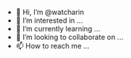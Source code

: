 - 👋 Hi, I’m @watcharin
- 👀 I’m interested in ...
- 🌱 I’m currently learning ...
- 💞️ I’m looking to collaborate on ...
- 📫 How to reach me ...

<!---
Awatcharin/Awatcharin is a ✨ special ✨ repository because its `README.md` (this file) appears on your GitHub profile.
You can click the Preview link to take a look at your changes.
--->
